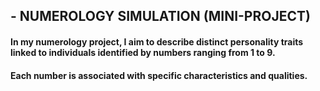 ## - NUMEROLOGY SIMULATION (MINI-PROJECT)

####  In my numerology project, I aim to describe distinct personality traits linked to individuals identified by numbers ranging from 1 to 9. 
####  Each number is associated with specific characteristics and qualities.
